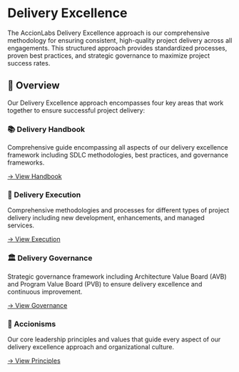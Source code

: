 # Delivery Excellence

The AccionLabs Delivery Excellence approach is our comprehensive methodology for ensuring consistent, high-quality project delivery across all engagements. This structured approach provides standardized processes, proven best practices, and strategic governance to maximize project success rates.

## 🎯 Overview

Our Delivery Excellence approach encompasses four key areas that work together to ensure successful project delivery:

<div class="grid" markdown>

<div class="card" markdown>

### 📚 Delivery Handbook
Comprehensive guide encompassing all aspects of our delivery excellence framework including SDLC methodologies, best practices, and governance frameworks.

[→ View Handbook](delivery-handbook.md)

</div>

<div class="card" markdown>

### 🚀 Delivery Execution
Comprehensive methodologies and processes for different types of project delivery including new development, enhancements, and managed services.

[→ View Execution](delivery-execution/index.md)

</div>

<div class="card" markdown>

### 🏛️ Delivery Governance
Strategic governance framework including Architecture Value Board (AVB) and Program Value Board (PVB) to ensure delivery excellence and continuous improvement.

[→ View Governance](delivery-governance/index.md)

</div>

<div class="card" markdown>

### 🌟 Accionisms
Our core leadership principles and values that guide every aspect of our delivery excellence approach and organizational culture.

[→ View Principles](accionisms.md)

</div>

</div>
